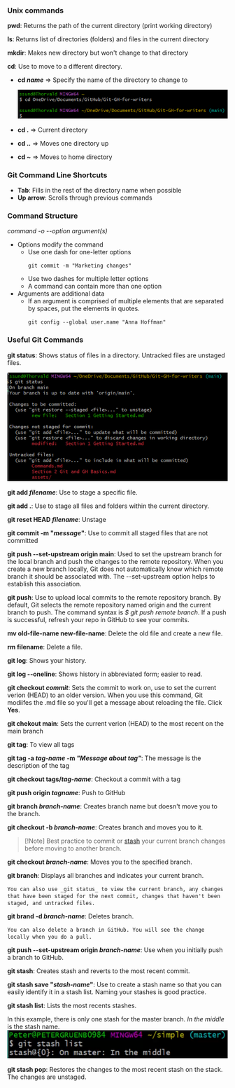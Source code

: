### Unix commands
**pwd**: Returns the path of the current directory (print working directory)

**ls**: Returns list of directories (folders) and files in the current directory 

**mkdir**: Makes new directory but won't change to that directory

**cd**: Use to move to a different directory.
* **cd _name_** => Specify the name of the directory to change to

    ![screenshot of cd command using path](./assets/cd_directory_name_with_path.png)

* **cd .** =>  Current directory    

* **cd ..** => Moves one directory up 

* **cd ~** => Moves to home directory   

### Git Command Line Shortcuts
* **Tab**: Fills in the rest of the directory name when possible
* **Up arrow**: Scrolls through previous commands

### Command Structure
_command -o --option argument(s)_
* Options modify the command
    * Use one dash for one-letter options
        ```
        git commit -m "Marketing changes"
        ```
    * Use two dashes for multiple letter options
    * A command can contain more than one option
* Arguments are additional data
    * If an argument is comprised of multiple elements that are separated by spaces, put the elements in quotes.
        ```
        git config --global user.name "Anna Hoffman"

### Useful Git Commands
**git status**: Shows status of files in a directory. Untracked files are unstaged files.

![screenshot of git status command return information](./assets/git_status_return_example.png)

**git add _filename_**: Use to stage a specific file.

**git add .**: Use to stage all files and folders within the current directory.

**git reset HEAD _filename_**: Unstage

**git commit -m "_message_"**: Use to commit all staged files that are not committed 

**git push --set-upstream origin main**: Used to set the upstream branch for the local branch and push the changes to the remote repository. When you create a new branch locally, Git does not automatically know which remote branch it should be associated with. The --set-upstream option helps to establish this association.

**git push**: Use to upload local commits to the remote repository branch. By default, Git selects the remote repository named origin and the current branch to push. The command syntax is _$ git push remote branch_. If a push is successful, refresh your repo in GitHub to see your commits. 

**mv old-file-name new-file-name**: Delete the old file and create a new file. 

**rm filename**: Delete a file.

**git log**: Shows your history.

**git log --oneline**: Shows history in abbreviated form; easier to read.

**git checkout _commit_**: Sets the commit to work on, use to set the current verion (HEAD) to an older version. When you use this command, Git modiifes the .md file so you'll get a message about reloading the file. Click **Yes**.

**git chekout main**: Sets the current verion (HEAD) to the most recent on the main branch

**git tag**: To view all tags

**git tag -a _tag-name_ -m _"Message about tag"_**: The message is the description of the tag

**git checkout tags/_tag-name_**: Checkout a commit with a tag

**git push origin _tagname_**: Push to GitHub

**git branch _branch-name_**: Creates branch name but doesn't move you to the branch.

**git checkout -b _branch-name_**: Creates branch and moves you to it. 
> [!Note] Best practice to commit or [stash](#lesson-29-stash) your current branch changes before moving to another branch. 

**git checkout _branch-name_**: Moves you to the specified branch. 

**git branch**: Displays all branches and indicates your current branch. 

    You can also use _git status_ to view the current branch, any changes that have been staged for the next commit, changes that haven't been staged, and untracked files. 

**git brand -d _branch-name_**: Deletes branch.

    You can also delete a branch in GitHub. You will see the change locally when you do a pull. 

**git push --set-upstream origin _branch-name_**: Use when you initially push a branch to GitHub.

**git stash**: Creates stash and reverts to the most recent commit.

**git stash save "_stash-name_"**: Use to create a stash name so that you can easily identify it in a stash list. Naming your stashes is good practice.

**git stash list**: Lists the most recents stashes. 

In this example, there is only one stash for the master branch. _In the middle_ is the stash name. 
![stack list](./assets/stash_list.png)

**git stash pop**: Restores the changes to the most recent stash on the stack. The changes are unstaged.
